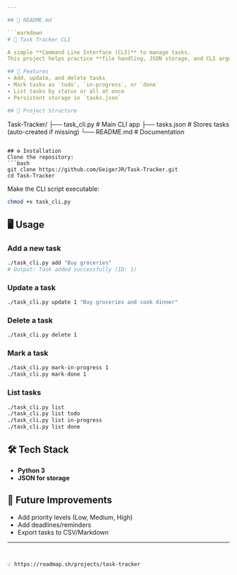 ```yaml
---

## 📘 README.md

```markdown
# 📝 Task Tracker CLI

A simple **Command Line Interface (CLI)** to manage tasks.  
This project helps practice **file handling, JSON storage, and CLI argument parsing**.

## 🚀 Features
- Add, update, and delete tasks
- Mark tasks as `todo`, `in-progress`, or `done`
- List tasks by status or all at once
- Persistent storage in `tasks.json`

## 📂 Project Structure
```

Task-Tracker/
├── task\_cli.py       # Main CLI app
├── tasks.json        # Stores tasks (auto-created if missing)
└── README.md         # Documentation

````

## ⚙️ Installation
Clone the repository:
```bash
git clone https://github.com/GeigerJR/Task-Tracker.git
cd Task-Tracker
````

Make the CLI script executable:

```bash
chmod +x task_cli.py
```

## 🖥️ Usage

### Add a new task

```bash
./task_cli.py add "Buy groceries"
# Output: Task added successfully (ID: 1)
```

### Update a task

```bash
./task_cli.py update 1 "Buy groceries and cook dinner"
```

### Delete a task

```bash
./task_cli.py delete 1
```

### Mark a task

```bash
./task_cli.py mark-in-progress 1
./task_cli.py mark-done 1
```

### List tasks

```bash
./task_cli.py list
./task_cli.py list todo
./task_cli.py list in-progress
./task_cli.py list done
```

## 🛠️ Tech Stack

* **Python 3**
* **JSON for storage**

## 📌 Future Improvements

* Add priority levels (Low, Medium, High)
* Add deadlines/reminders
* Export tasks to CSV/Markdown

---
```


💡 https://roadmap.sh/projects/task-tracker

```
